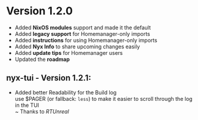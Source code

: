 # Version 1.2.0

- Added **NixOS modules** support and made it the default
- Added **legacy support** for Homemanager-only imports
- Added **instructions** for using Homemanager-only imports
- Added **Nyx Info** to share upcoming changes easily
- Added **update tips** for Homemanager users
- Updated the **roadmap**



## nyx-tui - Version 1.2.1:
- Added better Readability for the Build log   
    use $PAGER (or fallback: `less`) to make it easier to scroll through the log in the TUI   
    ~ Thanks to *RTUnreal*


